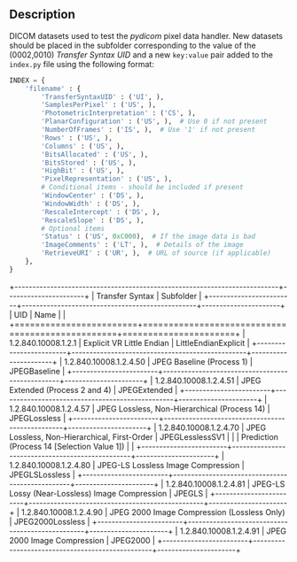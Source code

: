 Description
-----------

DICOM datasets used to test the *pydicom* pixel data handler. New datasets
should be placed in the subfolder corresponding to the value of the
(0002,0010) *Transfer Syntax UID* and a new `key:value` pair added to the
`index.py` file using the following format:


```python
INDEX = {
    'filename' : {
        'TransferSyntaxUID' : ('UI', ),
        'SamplesPerPixel' : ('US', ),
        'PhotometricInterpretation' : ('CS', ),
        'PlanarConfiguration' : ('US', ),  # Use 0 if not present
        'NumberOfFrames' : ('IS', ),  # Use '1' if not present
        'Rows' : ('US', ),
        'Columns' : ('US', ),
        'BitsAllocated' : ('US', ),
        'BitsStored' : ('US', ),
        'HighBit' : ('US', ),
        'PixelRepresentation' : ('US', ),
        # Conditional items - should be included if present
        'WindowCenter' : ('DS', ),
        'WindowWidth' : ('DS', ),
        'RescaleIntercept' : ('DS', ),
        'RescaleSlope' : ('DS', ),
        # Optional items
        'Status' : ('US', 0xC000),  # If the image data is bad
        'ImageComments' : ('LT', ),  # Details of the image
        'RetrieveURI' : ('UR', ),  # URL of source (if applicable)
    },
}
```

+--------------------------------------------------------------------------+----------------------+
| Transfer Syntax                                                          | Subfolder            |
+------------------------+-------------------------------------------------+----------------------+
| UID                    | Name                                            |                      |
+========================+=================================================+======================+
| 1.2.840.10008.1.2.1    | Explicit VR Little Endian                       | LittleEndianExplicit |
+------------------------+-------------------------------------------------+----------------------+
| 1.2.840.10008.1.2.4.50 | JPEG Baseline (Process 1)                       | JPEGBaseline         |
+------------------------+-------------------------------------------------+----------------------+
| 1.2.840.10008.1.2.4.51 | JPEG Extended (Process 2 and 4)                 | JPEGExtended         |
+------------------------+-------------------------------------------------+----------------------+
| 1.2.840.10008.1.2.4.57 | JPEG Lossless, Non-Hierarchical (Process 14)    | JPEGLossless         |
+------------------------+-------------------------------------------------+----------------------+
| 1.2.840.10008.1.2.4.70 | JPEG Lossless, Non-Hierarchical, First-Order    | JPEGLesslessSV1      |
|                        | Prediction (Process 14 [Selection Value 1])     |                      |
+------------------------+-------------------------------------------------+----------------------+
| 1.2.840.10008.1.2.4.80 | JPEG-LS Lossless Image Compression              | JPEGLSLossless       |
+------------------------+-------------------------------------------------+----------------------+
| 1.2.840.10008.1.2.4.81 | JPEG-LS Lossy (Near-Lossless) Image Compression | JPEGLS               |
+------------------------+-------------------------------------------------+----------------------+
| 1.2.840.10008.1.2.4.90 | JPEG 2000 Image Compression (Lossless Only)     | JPEG2000Lossless     |
+------------------------+-------------------------------------------------+----------------------+
| 1.2.840.10008.1.2.4.91 | JPEG 2000 Image Compression                     | JPEG2000             |
+------------------------+-------------------------------------------------+----------------------+
